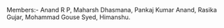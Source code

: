 Members:- Anand R P,
Maharsh Dhasmana,
Pankaj Kumar Anand,
Rasika Gujar,
Mohammad Gouse Syed,
Himanshu.









